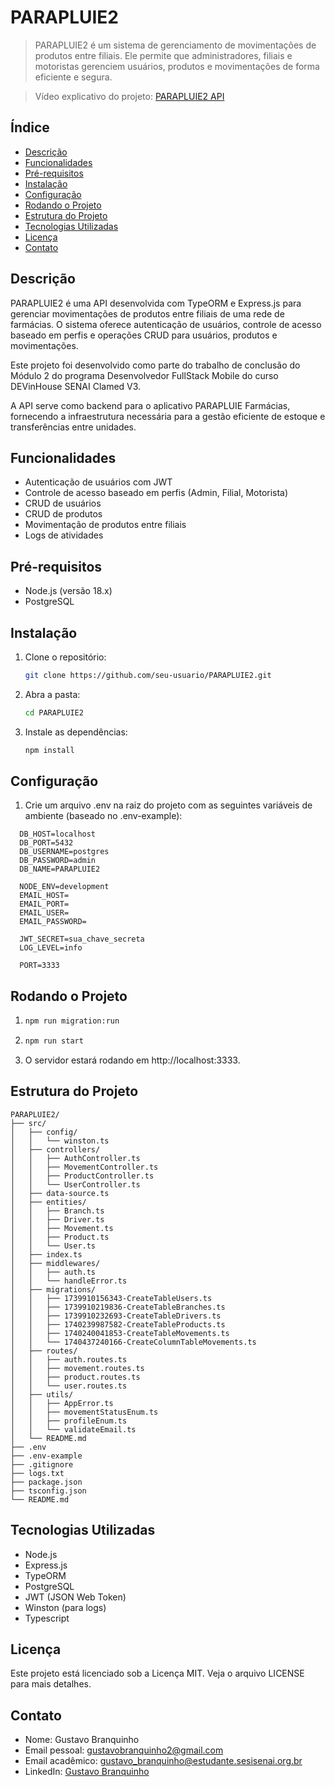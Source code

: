 # PARAPLUIE2

> PARAPLUIE2 é um sistema de gerenciamento de movimentações de produtos entre filiais. Ele permite que administradores, filiais e motoristas gerenciem usuários, produtos e movimentações de forma eficiente e segura.

> Vídeo explicativo do projeto: [PARAPLUIE2 API](https://youtu.be/2RD_AvvwkFk)

## Índice

- [Descrição](#descrição)
- [Funcionalidades](#funcionalidades)
- [Pré-requisitos](#pré-requisitos)
- [Instalação](#instalação)
- [Configuração](#configuração)
- [Rodando o Projeto](#rodando-o-projeto)
- [Estrutura do Projeto](#estrutura-do-projeto)
- [Tecnologias Utilizadas](#tecnologias-utilizadas)
- [Licença](#licença)
- [Contato](#contato)

## Descrição

PARAPLUIE2 é uma API desenvolvida com TypeORM e Express.js para gerenciar movimentações de produtos entre filiais de uma rede de farmácias. O sistema oferece autenticação de usuários, controle de acesso baseado em perfis e operações CRUD para usuários, produtos e movimentações.

Este projeto foi desenvolvido como parte do trabalho de conclusão do Módulo 2 do programa Desenvolvedor FullStack Mobile do curso DEVinHouse SENAI Clamed V3.

A API serve como backend para o aplicativo PARAPLUIE Farmácias, fornecendo a infraestrutura necessária para a gestão eficiente de estoque e transferências entre unidades.

## Funcionalidades

- Autenticação de usuários com JWT
- Controle de acesso baseado em perfis (Admin, Filial, Motorista)
- CRUD de usuários
- CRUD de produtos
- Movimentação de produtos entre filiais
- Logs de atividades

## Pré-requisitos

- Node.js (versão 18.x)
- PostgreSQL

## Instalação

1. Clone o repositório:
   ```bash
   git clone https://github.com/seu-usuario/PARAPLUIE2.git
   ```
2. Abra a pasta:
   ```bash
   cd PARAPLUIE2
   ```
3. Instale as dependências:
   ```bash
   npm install
   ```

## Configuração

1. Crie um arquivo .env na raiz do projeto com as seguintes variáveis de ambiente (baseado no .env-example):

```
  DB_HOST=localhost
  DB_PORT=5432
  DB_USERNAME=postgres
  DB_PASSWORD=admin
  DB_NAME=PARAPLUIE2

  NODE_ENV=development
  EMAIL_HOST=
  EMAIL_PORT=
  EMAIL_USER=
  EMAIL_PASSWORD=

  JWT_SECRET=sua_chave_secreta
  LOG_LEVEL=info

  PORT=3333
```

## Rodando o Projeto

1. ```bash
   npm run migration:run
   ```

2. ```bash
   npm run start
   ```

3.  O servidor estará rodando em http://localhost:3333.

## Estrutura do Projeto

```plaintext
PARAPLUIE2/
├── src/
│   ├── config/
│   │   └── winston.ts
│   ├── controllers/
│   │   ├── AuthController.ts
│   │   ├── MovementController.ts
│   │   ├── ProductController.ts
│   │   └── UserController.ts
│   ├── data-source.ts
│   ├── entities/
│   │   ├── Branch.ts
│   │   ├── Driver.ts
│   │   ├── Movement.ts
│   │   ├── Product.ts
│   │   └── User.ts
│   ├── index.ts
│   ├── middlewares/
│   │   ├── auth.ts
│   │   └── handleError.ts
│   ├── migrations/
│   │   ├── 1739910156343-CreateTableUsers.ts
│   │   ├── 1739910219836-CreateTableBranches.ts
│   │   ├── 1739910232693-CreateTableDrivers.ts
│   │   ├── 1740239987582-CreateTableProducts.ts
│   │   ├── 1740240041853-CreateTableMovements.ts
│   │   └── 1740437240166-CreateColumnTableMovements.ts
│   ├── routes/
│   │   ├── auth.routes.ts
│   │   ├── movement.routes.ts
│   │   ├── product.routes.ts
│   │   └── user.routes.ts
│   ├── utils/
│   │   ├── AppError.ts
│   │   ├── movementStatusEnum.ts
│   │   ├── profileEnum.ts
│   │   └── validateEmail.ts
│   └── README.md
├── .env
├── .env-example
├── .gitignore
├── logs.txt
├── package.json
├── tsconfig.json
└── README.md
```

## Tecnologias Utilizadas

- Node.js
- Express.js
- TypeORM
- PostgreSQL
- JWT (JSON Web Token)
- Winston (para logs)
- Typescript

## Licença

Este projeto está licenciado sob a Licença MIT. Veja o arquivo LICENSE para mais detalhes.

## Contato

- Nome: Gustavo Branquinho
- Email pessoal: gustavobranquinho2@gmail.com
- Email acadêmico: gustavo_branquinho@estudante.sesisenai.org.br
- LinkedIn: [Gustavo Branquinho](https://www.linkedin.com/in/gustavobranquinho2)
